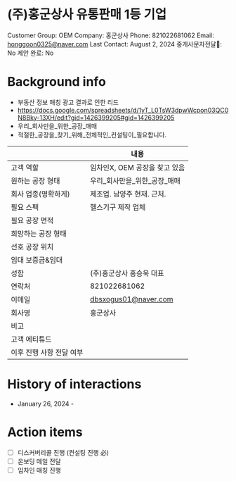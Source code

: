 # (주)홍군상사 유통판매 1등 기업

Customer Group: OEM
Company: 홍군상사
Phone: 821022681062
Email: honggoon0325@naver.com
Last Contact: August 2, 2024
중개사문자전달📩: No
제안 완료: No

# Background info

- 부동산 정보 매칭 광고 결과로 인한 리드
- https://docs.google.com/spreadsheets/d/1yT_L0TsW3dpwWcpon03QC0N8Bky-13XH/edit?gid=1426399205#gid=1426399205
- 우리_회사만을_위한_공장_매매
- 적절한_공장을_찾기_위해_전체적인_컨설팅이_필요합니다.

|  | 내용 |
| --- | --- |
| 고객 역할 | 임차인X, OEM 공장을 찾고 있음 |
| 원하는 공장 형태 | 우리_회사만을_위한_공장_매매 |
| 회사 업종(명확하게) | 제조업. 남양주 현재. 근처.  |
| 필요 스펙 | 헬스기구 제작 업체 |
| 필요 공장 면적 |  |
| 희망하는 공장 형태 |  |
| 선호 공장 위치 |  |
| 임대 보증금&임대 |  |
| 성함 | (주)홍군상사 홍승욱 대표 |
| 연락처 | 821022681062 |
| 이메일 | [dbsxogus01@naver.com](mailto:honggoon0325@naver.com) |
| 회사명 | 홍군상사 |
| 비고 |  |
| 고객 에티튜드 |  |
| 이후 진행 사항 전달 여부 |  |

# History of interactions

- January 26, 2024 -

# Action items

- [ ]  디스커버리콜 진행 (컨설팅 진행 必)
- [ ]  온보딩 메일 전달
- [ ]  임차인 매칭 진행